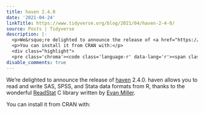 ```yaml
---
title: haven 2.4.0
date: '2021-04-24'
linkTitle: https://www.tidyverse.org/blog/2021/04/haven-2-4-0/
source: Posts | Tidyverse
description: |-
  <p>We&rsquo;re delighted to announce the release of <a href="https://haven.tidyverse.org" target="_blank" rel="noopener">haven</a> 2.4.0. haven allows you to read and write SAS, SPSS, and Stata data formats from R, thanks to the wonderful <a href="https://github.com/WizardMac/ReadStat" target="_blank" rel="noopener">ReadStat</a> C library written by <a href="https://www.evanmiller.org/" target="_blank" rel="noopener">Evan Miller</a>.</p>
  <p>You can install it from CRAN with:</p>
  <div class="highlight">
  <pre class='chroma'><code class='language-r' data-lang='r'><span class='nf'><a ...
disable_comments: true
---
```

<p>We&rsquo;re delighted to announce the release of <a href="https://haven.tidyverse.org" target="_blank" rel="noopener">haven</a> 2.4.0. haven allows you to read and write SAS, SPSS, and Stata data formats from R, thanks to the wonderful <a href="https://github.com/WizardMac/ReadStat" target="_blank" rel="noopener">ReadStat</a> C library written by <a href="https://www.evanmiller.org/" target="_blank" rel="noopener">Evan Miller</a>.</p>
<p>You can install it from CRAN with:</p>
<div class="highlight">
<pre class='chroma'><code class='language-r' data-lang='r'><span class='nf'><a ...